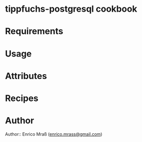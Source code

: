 # tippfuchs-postgresql cookbook

# Requirements

# Usage

# Attributes

# Recipes

# Author

Author:: Enrico Mraß (<enrico.mrass@gmail.com>)
